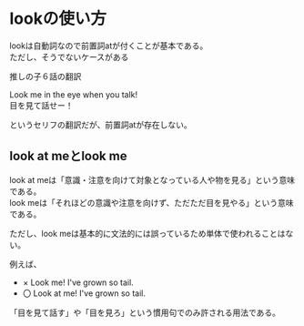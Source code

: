 # lookの使い方

lookは自動詞なので前置詞atが付くことが基本である。  
ただし、そうでないケースがある

推しの子６話の翻訳

Look me in the eye when you talk!  
目を見て話せー！

というセリフの翻訳だが、前置詞atが存在しない。

## look at meとlook me

look at meは「意識・注意を向けて対象となっている人や物を見る」という意味である。  
look meは「それほどの意識や注意を向けず、ただただ目を見やる」という意味である。

ただし、look meは基本的に文法的には誤っているため単体で使われることはない。  

例えば、

- × Look me! I've grown so tail.
- 〇 Look at me! I've grown so tail.

「目を見て話す」や「目を見ろ」という慣用句でのみ許される用法である。

